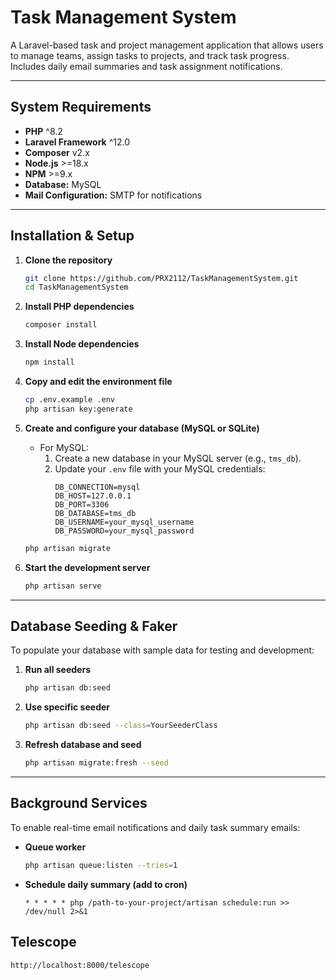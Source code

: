 # Task Management System

A Laravel-based task and project management application that allows users to manage teams, assign tasks to projects, and track task progress. Includes daily email summaries and task assignment notifications.

---

## System Requirements

- **PHP** ^8.2  
- **Laravel Framework** ^12.0  
- **Composer** v2.x  
- **Node.js** >=18.x  
- **NPM** >=9.x  
- **Database:** MySQL  
- **Mail Configuration:** SMTP for notifications  

---

## Installation & Setup

1. **Clone the repository**
    ```bash
    git clone https://github.com/PRX2112/TaskManagementSystem.git
    cd TaskManagementSystem
    ```

2. **Install PHP dependencies**
    ```bash
    composer install
    ```

3. **Install Node dependencies**
    ```bash
    npm install
    ```

4. **Copy and edit the environment file**
    ```bash
    cp .env.example .env
    php artisan key:generate
    ```

5. **Create and configure your database (MySQL or SQLite)**
    - For MySQL:
        1. Create a new database in your MySQL server (e.g., `tms_db`).
        2. Update your `.env` file with your MySQL credentials:
            ```
            DB_CONNECTION=mysql
            DB_HOST=127.0.0.1
            DB_PORT=3306
            DB_DATABASE=tms_db
            DB_USERNAME=your_mysql_username
            DB_PASSWORD=your_mysql_password
            ```
    ```bash
    php artisan migrate
    ```

6. **Start the development server**
    ```bash
    php artisan serve
    ```

---

## Database Seeding & Faker

To populate your database with sample data for testing and development:

1. **Run all seeders**
    ```bash
    php artisan db:seed
    ```

2. **Use specific seeder**
    ```bash
    php artisan db:seed --class=YourSeederClass
    ```

3. **Refresh database and seed**
    ```bash
    php artisan migrate:fresh --seed
    ```

---

## Background Services

To enable real-time email notifications and daily task summary emails:

- **Queue worker**
  ```bash
  php artisan queue:listen --tries=1
  ```

- **Schedule daily summary (add to cron)**
  ```
  * * * * * php /path-to-your-project/artisan schedule:run >> /dev/null 2>&1
  ```
## Telescope
  ```bash
  http://localhost:8000/telescope
  ```
